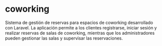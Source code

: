 # coworking
 Sistema de gestión de reservas para espacios de coworking desarrollado con Laravel. La aplicación permite a los clientes registrarse, iniciar sesión y realizar reservas de salas de coworking, mientras que los administradores pueden gestionar las salas y supervisar las reservaciones.
